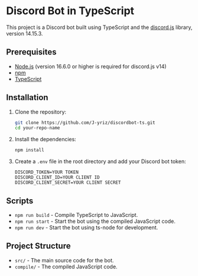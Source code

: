 # Discord Bot in TypeScript

This project is a Discord bot built using TypeScript and the [discord.js](https://discord.js.org/#/) library, version 14.15.3.

## Prerequisites

- [Node.js](https://nodejs.org/) (version 16.6.0 or higher is required for discord.js v14)
- [npm](https://www.npmjs.com/)
- [TypeScript](https://www.typescriptlang.org/)

## Installation

1. Clone the repository:

    ```sh
    git clone https://github.com/J-yriz/discordbot-ts.git
    cd your-repo-name
    ```

2. Install the dependencies:

    ```sh
    npm install
    ```

3. Create a `.env` file in the root directory and add your Discord bot token:

    ```env
    DISCORD_TOKEN=YOUR TOKEN
    DISCORD_CLIENT_ID=YOUR CLIENT ID
    DISCORD_CLIENT_SECRET=YOUR CLIENT SECRET
    ```

## Scripts

- `npm run build` - Compile TypeScript to JavaScript.
- `npm run start` - Start the bot using the compiled JavaScript code.
- `npm run dev` - Start the bot using ts-node for development.

## Project Structure

- `src/` - The main source code for the bot.
- `compile/` - The compiled JavaScript code.

